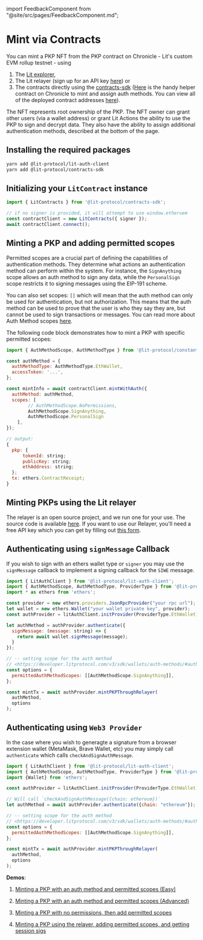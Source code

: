 import FeedbackComponent from "@site/src/pages/FeedbackComponent.md";

# Mint via Contracts

You can mint a PKP NFT from the PKP contract on Chronicle - Lit's custom EVM rollup testnet - using 
1. The [Lit explorer](https://explorer.litprotocol.com/mint-pkp), 
2. The Lit relayer (sign up for an API key [here](https://forms.gle/RNZYtGYTY9BcD9MEA)) or 
3. The contracts directly using the [contracts-sdk](https://js-sdk.litprotocol.com/modules/contracts_sdk_src.html) ([Here](https://chain.litprotocol.com/address/0xDe905Fde36562270AA6FEeBAbC5aB1f440f733c2) is the handy helper contract on Chronicle to mint and assign auth methods. You can view all of the deployed contract addresses [here](https://github.com/LIT-Protocol/networks/tree/main/habanero)).

The NFT represents root ownership of the PKP. The NFT owner can grant other users (via a wallet address) or grant Lit Actions the ability to use the PKP to sign and decrypt data. They also have the ability to assign additional authentication methods, described at the bottom of the page.


## Installing the required packages
```bash
yarn add @lit-protocol/lit-auth-client
yarn add @lit-protocol/contracts-sdk
```

## Initializing your `LitContract` instance
```js
import { LitContracts } from '@lit-protocol/contracts-sdk';

// if no signer is provided, it will attempt to use window.etheruem
const contractClient = new LitContracts({ signer });
await contractClient.connect();
```

## Minting a PKP and adding permitted scopes
Permitted scopes are a crucial part of defining the capabilities of authentication methods. They determine what actions an authentication method can perform within the system. For instance, the `SignAnything` scope allows an auth method to sign any data, while the `PersonalSign` scope restricts it to signing messages using the EIP-191 scheme. 

You can also set scopes: `[]` which will mean that the auth method can only be used for authentication, but not authorization. This means that the auth method can be used to prove that the user is who they say they are, but cannot be used to sign transactions or messages. You can read more about Auth Method scopes [here](../auth-methods/#auth-method-scopes).

The following code block demonstrates how to mint a PKP with specific permitted scopes:

```js
import { AuthMethodScope, AuthMethodType } from '@lit-protocol/constants';

const authMethod = {
  authMethodType: AuthMethodType.EthWallet,
  accessToken: '...',
};

const mintInfo = await contractClient.mintWithAuth({
  authMethod: authMethod,
  scopes: [
		// AuthMethodScope.NoPermissions,
		AuthMethodScope.SignAnything, 
		AuthMethodScope.PersonalSign
	],
});

// output:
{
  pkp: {
      tokenId: string;
      publicKey: string;
      ethAddress: string;
  };
  tx: ethers.ContractReceipt;
}
```

## Minting PKPs using the Lit relayer 

The relayer is an open source project, and we run one for your use.  The source code is available [here](https://github.com/LIT-Protocol/relay-server).  If you want to use our Relayer, you'll need a free API key which you can get by filling out [this form](https://forms.gle/RNZYtGYTY9BcD9MEA).

## Authenticating using `signMessage` Callback
If you wish to sign with an ethers wallet type or `signer` you may use the `signMessage` callback to implement a signing callback for the `SIWE` message.
```js
import { LitAuthClient } from '@lit-protocol/lit-auth-client';
import { AuthMethodScope, AuthMethodType, ProviderType } from '@lit-protocol/constants';
import * as ethers from 'ethers';

const provider = new ethers.providers.JsonRpcProvider("your rpc url");
let wallet = new ethers.Wallet("your wallet private key", provider);
const authProvider = litAuthClient.initProvider(ProviderType.EthWallet);

let authMethod = authProvider.authenticate({
  signMessage: (message: string) => {
    return await wallet.signMessage(message);
  }
});

// -- setting scope for the auth method
// <https://developer.litprotocol.com/v3/sdk/wallets/auth-methods/#auth-method-scopes>
const options = {
  permittedAuthMethodScopes: [[AuthMethodScope.SignAnything]],
};

const mintTx = await authProvider.mintPKPThroughRelayer(
  authMethod,
  options
);
```

## Authenticating using `Web3 Provider`
In the case where you wish to generagte a signature from a browser extension wallet (MetaMask, Brave Wallet, etc)
you may simply call `authenticate` which calls `checkAndSignAuthMessage`.
```js
import { LitAuthClient } from '@lit-protocol/lit-auth-client';
import { AuthMethodScope, AuthMethodType, ProviderType } from '@lit-protocol/constants';
import {Wallet} from 'ethers';

const authProvider = litAuthClient.initProvider(ProviderType.EthWallet);

// Will call `checkAndSignAuthMessage({chain: ethereum})`
let authMethod = await authProvider.authenticate({chain: "ethereum"});

// -- setting scope for the auth method
// <https://developer.litprotocol.com/v3/sdk/wallets/auth-methods/#auth-method-scopes>
const options = {
  permittedAuthMethodScopes: [[AuthMethodScope.SignAnything]],
};

const mintTx = await authProvider.mintPKPThroughRelayer(
  authMethod,
  options
);
```


**Demos**: 
1. [Minting a PKP with an auth method and permitted scopes (Easy)](https://github.com/LIT-Protocol/js-sdk/blob/feat/SDK-V3/e2e-nodejs/group-contracts/test-contracts-write-mint-a-pkp-and-set-scope-1-2-easy.mjs)

2. [Minting a PKP with an auth method and permitted scopes (Advanced)](https://github.com/LIT-Protocol/js-sdk/blob/feat/SDK-V3/e2e-nodejs/group-contracts/test-contracts-write-mint-a-pkp-and-set-scope-1-advanced.mjs)

3. [Minting a PKP with no permissions, then add permitted scopes](https://github.com/LIT-Protocol/js-sdk/blob/feat/SDK-V3/e2e-nodejs/group-contracts/test-contracts-write-mint-a-pkp-then-set-scope-1.mjs)

4. [Minting a PKP using the relayer, adding permitted scopes, and getting session sigs](https://github.com/LIT-Protocol/js-sdk/tree/feat/SDK-V3/e2e-nodejs/group-pkp-session-sigs)
<FeedbackComponent/>
